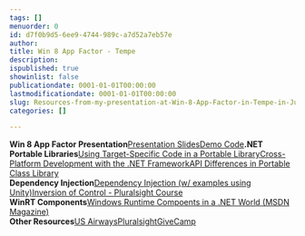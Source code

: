 ```yaml
---
tags: []
menuorder: 0
id: d7f0b9d5-6ee9-4744-989c-a7d52a7eb57e
author: 
title: Win 8 App Factor - Tempe
description: 
ispublished: true
showinlist: false
publicationdate: 0001-01-01T00:00:00
lastmodificationdate: 0001-01-01T00:00:00
slug: Resources-from-my-presentation-at-Win-8-App-Factor-in-Tempe-in-June-2013
categories: []

---
```

**Win 8 App Factor Presentation**[Presentation Slides](http://sdrv.ms/14LaLGW)[Demo Code](http://docs.cognitiveinheritance.com/AliasManagement.zip)**.NET Portable Libraries**[Using Target-Specific Code in a Portable Library](http://www.cognitiveinheritance.com/post/Using-Target-Specific-Code-in-a-Portable-Library.aspx)[Cross-Platform Development with the .NET Framework](http://msdn.microsoft.com/en-us/library/gg597391.aspx)[API Differences in Portable Class Library](http://msdn.microsoft.com/en-us/library/gg597392.aspx)  
**Dependency Injection**[Dependency Injection (w/ examples using Unity)](http://msdn.microsoft.com/en-us/library/ff921152%28v=PandP.20%29.aspx)[Inversion of Control - Pluralsight Course](http://pluralsight.com/training/courses/TableOfContents?courseName=inversion-of-control&amp;highlight=john-sonmez_dependency-injection*1,2,3,4,0,5,6!john-sonmez_building-an-ioc-container*3!john-sonmez_dependency-inversion*0,1,2,3,4,6,7,9,5,8!john-sonmez_inversion-of-control#dependency-injection)  
**WinRT Components**[Windows Runtime Compoents in a .NET World (MSDN Magazine)](http://msdn.microsoft.com/en-us/magazine/jj651570.aspx)  
**Other Resources**[US Airways](http://www.usairways.com/careers)[Pluralsight](http://pluralsight.com)[GiveCamp](http://givecamp.org)
